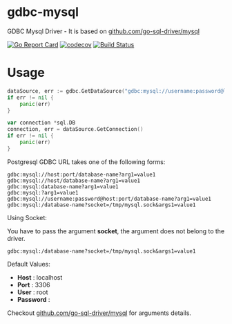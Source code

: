 # gdbc-mysql
GDBC Mysql Driver - It is based on [github.com/go-sql-driver/mysql](https://github.com/go-sql-driver/mysql)

[![Go Report Card](https://goreportcard.com/badge/github.com/go-gdbc/gdbc-postgresql)](https://goreportcard.com/report/github.com/go-gdbc/gdbc-postgresql)
[![codecov](https://codecov.io/gh/go-gdbc/gdbc-postgresql/branch/main/graph/badge.svg?token=AsVeTnBKU1)](https://codecov.io/gh/go-gdbc/gdbc-postgresql)
[![Build Status](https://travis-ci.com/go-gdbc/gdbc-postgresql.svg?branch=main)](https://travis-ci.com/go-gdbc/gdbc-postgresql)

# Usage
```go
dataSource, err := gdbc.GetDataSource("gdbc:mysql://username:password@localhost:3000/testdb?charset=utf8mb4")
if err != nil {
    panic(err)
}

var connection *sql.DB
connection, err = dataSource.GetConnection()
if err != nil {
    panic(err)
}
```

Postgresql GDBC URL takes one of the following forms:

```
gdbc:mysql://host:port/database-name?arg1=value1
gdbc:mysql://host/database-name?arg1=value1
gdbc:mysql:database-name?arg1=value1
gdbc:mysql:?arg1=value1
gdbc:mysql://username:password@host:port/database-name?arg1=value1
gdbc:mysql:/database-name?socket=/tmp/mysql.sock&args1=value1
```

Using Socket:

You have to pass the argument **socket**, the argument does not belong to the driver.
```
gdbc:mysql:/database-name?socket=/tmp/mysql.sock&args1=value1
```

Default Values:
* **Host** : localhost
* **Port** : 3306
* **User** : root
* **Password** : 

Checkout [github.com/go-sql-driver/mysql](https://github.com/go-sql-driver/mysql) for arguments details.

